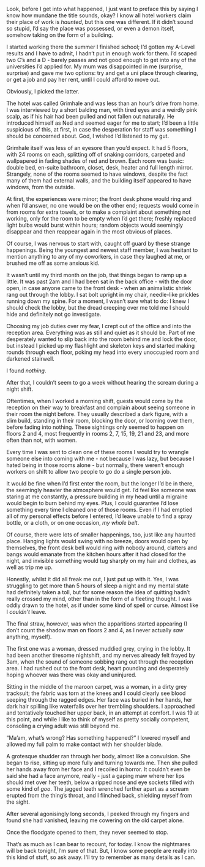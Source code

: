 Look, before I get into what happened, I just want to preface this by saying I know how mundane the title sounds, okay? I know all hotel workers claim their place of work is *haunted*, but this one was different. If it didn’t sound so stupid, I’d say the place was possessed, or even a demon itself, somehow taking on the form of a building.

I started working there the summer I finished school; I’d gotten my A-Level results and I have to admit, I hadn’t put in enough work for them. I’d scaped two C’s and a D - barely passes and not good enough to get into any of the universities I’d applied for. My mum was disappointed in me (surprise, surprise) and gave me two options: try and get a uni place through clearing, or get a job and pay her rent, until I could afford to move out.

Obviously, I picked the latter.

The hotel was called Grimhale and was less than an hour’s drive from home. I was interviewed by a short balding man, with tired eyes and a weirdly pink scalp, as if his hair had been pulled and not fallen out naturally. He introduced himself as Ned and seemed eager for me to start; I’d been a little suspicious of this, at first, in case the desperation for staff was something I should be concerned about. God, I wished I’d listened to my gut.

Grimhale itself was less of an eyesore than you’d expect. It had 5 floors, with 24 rooms on each, splitting off of snaking corridors, carpeted and wallpapered in fading shades of red and brown. Each room was basic: double bed, en-suite bathroom, closet, desk, heater and full length mirror. Strangely, none of the rooms seemed to have windows, despite the fact many of them had external walls, and the building itself appeared to have windows, from the outside.

At first, the experiences were minor; the front desk phone would ring and when I’d answer, no one would be on the other end; requests would come in from rooms for extra towels, or to make a complaint about something not working, only for the room to be empty when I’d get there; freshly replaced light bulbs would burst within hours; random objects would seemingly disappear and then reappear again in the most obvious of places.

Of course, I was nervous to start with, caught off guard by these strange happenings. Being the youngest and newest staff member, I was hesitant to mention anything to any of my coworkers, in case they laughed at me, or brushed me off as some anxious kid.

It wasn’t until my third month on the job, that things began to ramp up a little. It was past 2am and I had been sat in the back office - with the door open, in case anyone came to the front desk - when an animalistic shriek rang out through the lobby. I sat bolt upright in my chair, needle-like prickles running down my spine. For a moment, I wasn’t sure what to do: I knew I should check the lobby, but the dread creeping over me told me I should hide and definitely not go investigate.

Choosing my job duties over my fear, I crept out of the office and into the reception area. Everything was as still and quiet as it should be. Part of me desperately wanted to slip back into the room behind me and lock the door, but instead I picked up my flashlight and skeleton keys and started making rounds through each floor, poking my head into every unoccupied room and darkened stairwell.

I found *nothing*.

After that, I couldn’t seem to go a week without hearing the scream during a night shift.

Oftentimes, when I worked a morning shift, guests would come by the reception on their way to breakfast and complain about seeing someone in their room the night before. They usually described a dark figure, with a slim build, standing in their room, blocking the door, or looming over them, before fading into nothing. These sightings only seemed to happen on floors 2 and 4, most frequently in rooms 2, 7, 15, 19, 21 and 23, and more often than not, with women.

Every time I was sent to clean one of these rooms I would try to wrangle someone else into coming with me - not because I was lazy, but because I hated being in those rooms alone - but normally, there weren’t enough workers on shift to allow two people to go do a single person job.

It would be fine when I’d first enter the room, but the longer I’d be in there, the seemingly heavier the atmosphere would get. I’d feel like someone was staring at me constantly, a pressure building in my head until a migraine would begin to burn behind my eyes. Plus, I could guarantee I’d lose something every time I cleaned one of those rooms. Even if I had emptied all of my personal effects before I entered, I’d leave unable to find a spray bottle, or a cloth, or on one occasion, *my whole belt*.

Of course, there were lots of smaller happenings, too, just like any haunted place. Hanging lights would swing with no breeze, doors would open by themselves, the front desk bell would ring with nobody around, clatters and bangs would emanate from the kitchen hours after it had closed for the night, and invisible something would tug sharply on my hair and clothes, as well as trip me up.

Honestly, whilst it did all freak me out, I just put up with it. Yes, I was struggling to get more than 5 hours of sleep a night and my mental state had definitely taken a toll, but for some reason the idea of quitting hadn’t really crossed my mind, other than in the form of a fleeting thought. I was oddly drawn to the hotel, as if under some kind of spell or curse. Almost like I *couldn’t* leave.

The final straw, however, was when the apparitions started appearing (I don’t count the shadow man on floors 2 and 4, as I never actually *saw* anything, myself).

The first one was a woman, dressed muddied grey, crying in the lobby. It had been another tiresome nightshift, and my nerves already felt frayed by 3am, when the sound of someone sobbing rang out through the reception area. I had rushed out to the front desk, heart pounding and desperately hoping whoever was there was okay and uninjured.

Sitting in the middle of the maroon carpet, was a woman, in a dirty grey tracksuit; the fabric was torn at the knees and I could clearly see blood seeping through the ragged edges. Her face was buried in her hands, her dark hair spilling like waterfalls over her trembling shoulders. I approached and tentatively touched her upper back, in an attempt at comfort. I was 19 at this point, and while I like to think of myself as pretty socially competent, consoling a crying adult was still beyond me.

“Ma’am, what’s wrong? Has something happened?” I lowered myself and allowed my full palm to make contact with her shoulder blade.

A grotesque shudder ran through her body, almost like a convulsion. She began to rise, sitting up more fully and turning towards me. Then she pulled her hands away from her face and I recoiled in horror. It couldn’t even be said she had a face anymore, really - just a gaping maw where her lips should met over her teeth, below a ripped nose and eye sockets filled with some kind of *goo*. The jagged teeth wrenched further apart as a scream erupted from the thing’s throat, and I flinched back, shielding myself from the sight.

After several agonisingly long seconds, I peeked through my fingers and found she had vanished, leaving me cowering on the old carpet alone.

Once the floodgate opened to them, they never seemed to stop.

That’s as much as I can bear to recount, for today. I know the nightmares will be back tonight, I’m sure of that. But, I know some people are really into this kind of stuff, so ask away. I'll try to remember as many details as I can.